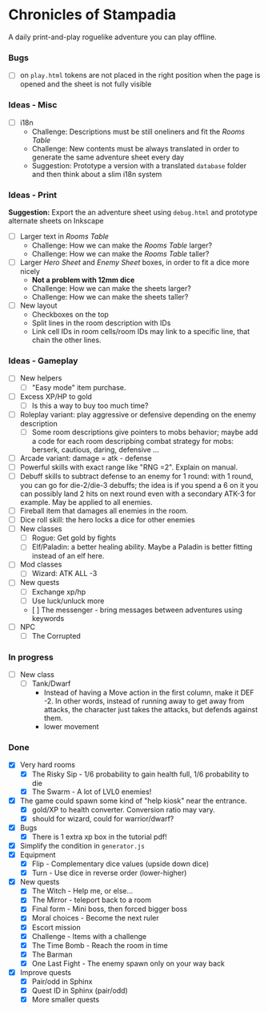 # Chronicles of Stampadia

A daily print-and-play roguelike adventure you can play offline.

### Bugs

- [ ] on `play.html` tokens are not placed in the right position when the page is opened and the sheet is not fully visible

### Ideas - Misc

- [ ] i18n
  - Challenge: Descriptions must be still oneliners and fit the _Rooms Table_
  - Challenge: New contents must be always translated in order to generate the same adventure sheet every day
  - Suggestion: Prototype a version with a translated `database` folder and then think about a slim i18n system

### Ideas - Print

**Suggestion:** Export the an adventure sheet using `debug.html` and prototype alternate sheets on Inkscape

- [ ] Larger text in _Rooms Table_
  - Challenge: How we can make the _Rooms Table_ larger?
  - Challenge: How we can make the _Rooms Table_ taller?  
- [ ] Larger _Hero Sheet_ and _Enemy Sheet_ boxes, in order to fit a dice more nicely
  - **Not a problem with 12mm dice**
  - Challenge: How we can make the sheets larger?
  - Challenge: How we can make the sheets taller?
- [ ] New layout
  - Checkboxes on the top
  - Split lines in the room description with IDs
  - Link cell IDs in room cells/room IDs may link to a specific line, that chain the other lines.

### Ideas - Gameplay

- [ ] New helpers
  - [ ] "Easy mode" item purchase.
- [ ] Excess XP/HP to gold
  - [ ] Is this a way to buy too much time?
- [ ] Roleplay variant: play aggressive or defensive depending on the enemy description
  - [ ] Some room descriptions give pointers to mobs behavior; maybe add a code for each room descripbing combat strategy for mobs: berserk, 
  cautious, daring, defensive ...
- [ ] Arcade variant: damage = atk - defense
- [ ] Powerful skills with exact range like "RNG =2". Explain on manual.
- [ ] Debuff skills to subtract defense to an enemy for 1 round: with 1 round, you can go for die-2/die-3 debuffs; the idea is if you spend a 6 on it you can possibly land 2 hits on next round even with a secondary ATK-3 for example. May be applied to all enemies.
- [ ] Fireball item that damages all enemies in the room.
- [ ] Dice roll skill: the hero locks a dice for other enemies
- [ ] New classes
  - [ ] Rogue: Get gold by fights
  - [ ] Elf/Paladin: a better healing ability. Maybe a Paladin is better fitting instead of an elf here.
- [ ] Mod classes
  - [ ] Wizard: ATK ALL -3
- [ ] New quests
  - [ ] Exchange xp/hp
  - [ ] Use luck/unluck more
  - [ ] The messenger - bring messages between adventures using keywords
- [ ] NPC
  - [ ] The Corrupted

### In progress

- [ ] New class
  - [ ] Tank/Dwarf
    - Instead of having a Move action in the first column, make it DEF -2. In other words, instead of running away to get away from attacks, the character just takes the attacks, but defends against them.
    - lower movement

### Done

- [x] Very hard rooms
  - [x] The Risky Sip - 1/6 probability to gain health full, 1/6 probability to die
  - [x] The Swarm - A lot of LVL0 enemies!
- [x] The game could spawn some kind of "help kiosk" near the entrance.
  - [x] gold/XP to health converter. Conversion ratio may vary.
  - [x] should for wizard, could for warrior/dwarf?
- [x] Bugs
  - [x] There is 1 extra xp box in the tutorial pdf!
- [x] Simplify the condition in `generator.js`
- [x] Equipment
  - [x] Flip - Complementary dice values (upside down dice)
  - [x] Turn - Use dice in reverse order (lower-higher)
- [x] New quests
  - [x] The Witch - Help me, or else...
  - [x] The Mirror - teleport back to a room
  - [x] Final form - Mini boss, then forced bigger boss
  - [x] Moral choices - Become the next ruler
  - [x] Escort mission
  - [x] Challenge - Items with a challenge
  - [x] The Time Bomb - Reach the room in time
  - [x] The Barman
  - [x] One Last Fight - The enemy spawn only on your way back  
- [x] Improve quests
  - [x] Pair/odd in Sphinx
  - [x] Quest ID in Sphinx (pair/odd)
  - [x] More smaller quests

